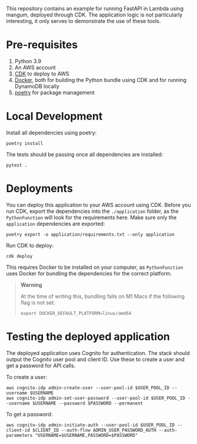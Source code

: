 This repository contains an example for running FastAPI in Lambda using mangum, deployed through CDK.
The application logic is not particularly interesting, it only serves to demonstrate the use of these tools.

# Pre-requisites
1. Python 3.9
2. An AWS account
3. [CDK](https://aws.amazon.com/cdk/) to deploy to AWS
4. [Docker](https://www.docker.com/), both for building the Python bundle using CDK and for running DynamoDB locally
5. [poetry](https://python-poetry.org/) for package management

# Local Development

Install all dependencies using poetry:

```shell
poetry install
```

The tests should be passing once all dependencies are installed:

```shell
pytest .
```

# Deployments

You can deploy this application to your AWS account using CDK. Before you run CDK,
export the dependencies into the `./application` folder, as the `PythonFunction`
will look for the requirements here. Make sure only the `application` dependencies
are exported:

```shell
poetry export -o application/requirements.txt --only application
```

Run CDK to deploy:

```shell
cdk deploy
```

This requires Docker to be installed on your computer, as `PythonFunction`
uses Docker for bundling the dependencies for the correct platform.


> **Warning**
>
> At the time of writing this, bundling fails on M1 Macs if the following flag is not set:
> ```shell
> export DOCKER_DEFAULT_PLATFORM=linux/amd64
> ```

# Testing the deployed application

The deployed application uses Cognito for authentication. The stack should output
the Cognito user pool and client ID. Use these to create a user and get a password
for API calls.

To create a user:

```shell
aws cognito-idp admin-create-user --user-pool-id $USER_POOL_ID --username $USERNAME
aws cognito-idp admin-set-user-password --user-pool-id $USER_POOL_ID --username $USERNAME --password $PASSWORD --permanent
```

To get a password:

```shell
aws cognito-idp admin-initiate-auth --user-pool-id $USER_POOL_ID --client-id $CLIENT_ID --auth-flow ADMIN_USER_PASSWORD_AUTH --auth-parameters "USERNAME=$USERNAME,PASSWORD=$PASSWORD"
```
